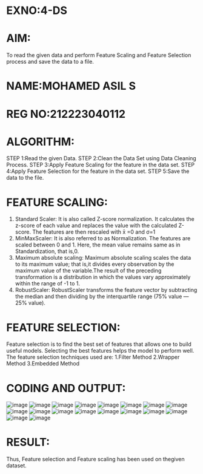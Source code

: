# EXNO:4-DS
# AIM:
To read the given data and perform Feature Scaling and Feature Selection process and save the
data to a file.

# NAME:MOHAMED ASIL S
# REG NO:212223040112

# ALGORITHM:
STEP 1:Read the given Data.
STEP 2:Clean the Data Set using Data Cleaning Process.
STEP 3:Apply Feature Scaling for the feature in the data set.
STEP 4:Apply Feature Selection for the feature in the data set.
STEP 5:Save the data to the file.

# FEATURE SCALING:
1. Standard Scaler: It is also called Z-score normalization. It calculates the z-score of each value and replaces the value with the calculated Z-score. The features are then rescaled with x̄ =0 and σ=1
2. MinMaxScaler: It is also referred to as Normalization. The features are scaled between 0 and 1. Here, the mean value remains same as in Standardization, that is,0.
3. Maximum absolute scaling: Maximum absolute scaling scales the data to its maximum value; that is,it divides every observation by the maximum value of the variable.The result of the preceding transformation is a distribution in which the values vary approximately within the range of -1 to 1.
4. RobustScaler: RobustScaler transforms the feature vector by subtracting the median and then dividing by the interquartile range (75% value — 25% value).

# FEATURE SELECTION:
Feature selection is to find the best set of features that allows one to build useful models. Selecting the best features helps the model to perform well.
The feature selection techniques used are:
1.Filter Method
2.Wrapper Method
3.Embedded Method

# CODING AND OUTPUT:
![image](https://github.com/user-attachments/assets/59aa11b3-474c-4fe4-b628-08b150858eed)
![image](https://github.com/user-attachments/assets/682ae884-ccaa-4b12-89e5-ad86d93ab5af)
![image](https://github.com/user-attachments/assets/00f10d0f-9f70-477c-a897-59a6bdc9ee25)
![image](https://github.com/user-attachments/assets/1b093ed3-bc44-4bd7-9b37-4c2dae4f8454)
![image](https://github.com/user-attachments/assets/e4236dd4-cea1-45ae-90c9-c7641d7017a1)
![image](https://github.com/user-attachments/assets/579c171d-0712-4207-af53-76a9e76eab52)
![image](https://github.com/user-attachments/assets/404949f9-d364-4a12-9960-1869cea7d44e)
![image](https://github.com/user-attachments/assets/d40b5399-089c-4f7c-9a70-bc4c18bcd600)
![image](https://github.com/user-attachments/assets/44b1cf64-8f02-415f-bdae-6759d0fccb22)
![image](https://github.com/user-attachments/assets/c1b0468e-6174-41c6-bcd9-f7f0e98f1742)
![image](https://github.com/user-attachments/assets/80843b38-7309-4665-8880-0f5d3e462330)
![image](https://github.com/user-attachments/assets/3921cecd-03fc-4fce-984b-9d458d12de1c)
![image](https://github.com/user-attachments/assets/1cd9fdee-8a07-455c-9d7a-83b35ea55f26)
![image](https://github.com/user-attachments/assets/3aa20af8-e19a-44bb-a742-b86253b20461)
![image](https://github.com/user-attachments/assets/81c9935a-ce16-4691-9961-0cc395053031)
![image](https://github.com/user-attachments/assets/b6b4b6f8-dadc-4dd8-887b-3179a96e97fa)
![image](https://github.com/user-attachments/assets/650c5ada-6f7e-4734-89a2-4b6f6dd0f83b)
![image](https://github.com/user-attachments/assets/58314c91-ad24-48c6-bc12-3f596d7463f1)


# RESULT:
  Thus, Feature selection and Feature scaling has been used on thegiven dataset.
